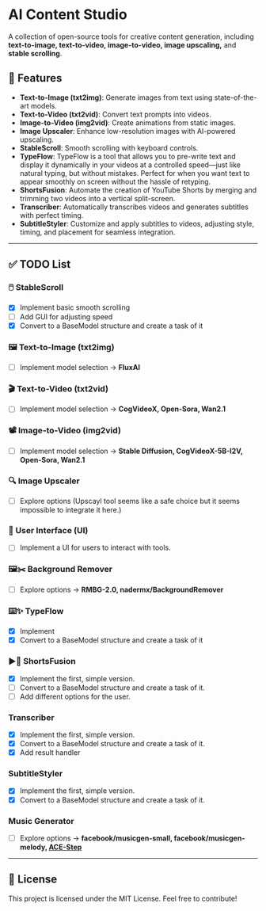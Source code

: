 # AI Content Studio

A collection of open-source tools for creative content generation, including **text-to-image, text-to-video, image-to-video, image upscaling,** and **stable scrolling**.

## 🚀 Features
- **Text-to-Image (txt2img)**: Generate images from text using state-of-the-art models.
- **Text-to-Video (txt2vid)**: Convert text prompts into videos.
- **Image-to-Video (img2vid)**: Create animations from static images.
- **Image Upscaler**: Enhance low-resolution images with AI-powered upscaling.
- **StableScroll**: Smooth scrolling with keyboard controls.
- **TypeFlow**: TypeFlow is a tool that allows you to pre-write text and display it dynamically in your videos at a controlled speed—just like natural typing, but without mistakes. Perfect for when you want text to appear smoothly on screen without the hassle of retyping.
- **ShortsFusion**: Automate the creation of YouTube Shorts by merging and trimming two videos into a vertical split-screen.
- **Transcriber**: Automatically transcribes videos and generates subtitles with perfect timing.
- **SubtitleStyler**: Customize and apply subtitles to videos, adjusting style, timing, and placement for seamless integration.
---

## ✅ TODO List

### **🖱️ StableScroll**
- [x] Implement basic smooth scrolling
- [ ] Add GUI for adjusting speed
- [x] Convert to a BaseModel structure and create a task of it

### **🖼️ Text-to-Image (txt2img)**
- [ ] Implement model selection -> **FluxAI**

### **🎬 Text-to-Video (txt2vid)**
- [ ] Implement model selection -> **CogVideoX, Open-Sora, Wan2.1**

### **📽️ Image-to-Video (img2vid)**
- [ ] Implement model selection -> **Stable Diffusion, CogVideoX-5B-I2V, Open-Sora, Wan2.1**

### **🔍 Image Upscaler**
- [ ] Explore options (Upscayl tool seems like a safe choice but it seems impossible to integrate it here.)

### **🎨 User Interface (UI)**
- [ ] Implement a UI for users to interact with tools.
      
### **🖼️✂️ Background Remover**
- [ ] Explore options -> **RMBG-2.0, nadermx/BackgroundRemover**
      
### **⌨️✨ TypeFlow**
- [x] Implement
- [x] Convert to a BaseModel structure and create a task of it

### **▶️🔴 ShortsFusion**
- [x] Implement the first, simple version.
- [ ] Convert to a BaseModel structure and create a task of it.
- [ ] Add different options for the user.

### **Transcriber**
- [x] Implement the first, simple version.
- [x] Convert to a BaseModel structure and create a task of it.
- [x] Add result handler

### **SubtitleStyler**
- [x] Implement the first, simple version.
- [x] Convert to a BaseModel structure and create a task of it.

### **Music Generator**
- [ ] Explore options -> **facebook/musicgen-small, facebook/musicgen-melody, [ACE-Step](https://github.com/ace-step/ACE-Step)**

---


## 📜 License
This project is licensed under the MIT License. Feel free to contribute!
